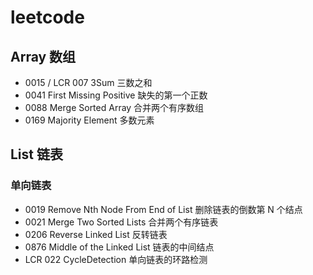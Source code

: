 # leetcode

## Array 数组
- 0015 / LCR 007 3Sum 三数之和
- 0041 First Missing Positive 缺失的第一个正数
- 0088 Merge Sorted Array 合并两个有序数组
- 0169 Majority Element 多数元素

## List 链表
### 单向链表
- 0019 Remove Nth Node From End of List 删除链表的倒数第 N 个结点
- 0021 Merge Two Sorted Lists 合并两个有序链表
- 0206 Reverse Linked List 反转链表
- 0876 Middle of the Linked List 链表的中间结点
- LCR 022 CycleDetection 单向链表的环路检测
